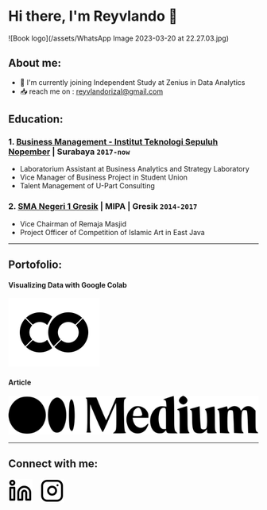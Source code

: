 # Hi there, I'm Reyvlando 👋

![Book logo](/assets/WhatsApp Image 2023-03-20 at 22.27.03.jpg)
## About me:
- 🚀 I'm currently joining Independent Study at Zenius in Data Analytics
- 📥 reach me on : reyvlandorizal@gmail.com

## Education:

### 1. [Business Management - Institut Teknologi Sepuluh Nopember](https://www.its.ac.id/mb/id/beranda/) | Surabaya `2017-now`
   - Laboratorium Assistant at Business Analytics and Strategy Laboratory
   - Vice Manager of Business Project in Student Union
   - Talent Management of U-Part Consulting

### 2. [SMA Negeri 1 Gresik](https://sman1gresik.sch.id/) | MIPA | Gresik `2014-2017`
   - Vice Chairman of Remaja Masjid
   - Project Officer of Competition of Islamic Art in East Java

---
## Portofolio:

#### Visualizing Data with Google Colab
[![website](./img/google-colab3.svg)](https://colab.research.google.com/drive/12nKM9J4FBzwB65AwgmVGfQlZT9iO37U5?usp=sharing#gh)
#### Article
[![website](./img/medium4.svg)](https://medium.com/@reyvlandorizal#gh)

---
## Connect with me:
[![website](./img/linkedin-light.svg)](https://www.linkedin.com/in/reyvlando#gh)
&nbsp;&nbsp;
[![website](./img/instagram-light.svg)](https://instagram.com/reyvlando#gh)
